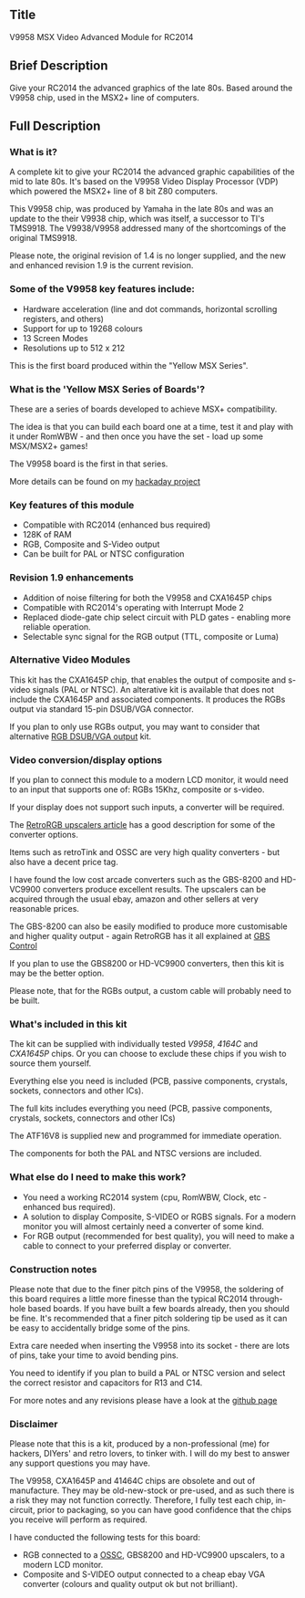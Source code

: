 

## Title

V9958 MSX Video Advanced Module for RC2014

## Brief Description

Give your RC2014 the advanced graphics of the late 80s.  Based around the V9958 chip, used in the MSX2+ line of computers.

## Full Description

### What is it?

A complete kit to give your RC2014 the advanced graphic capabilities of the mid to late 80s. It's based on the V9958 Video Display Processor (VDP) which powered
the MSX2+ line of 8 bit Z80 computers.

This V9958 chip, was produced by Yamaha in the late 80s and was an update to the their V9938 chip, which was itself, a successor to TI's TMS9918.  The V9938/V9958 addressed many of the shortcomings of the original TMS9918.

Please note, the original revision of 1.4 is no longer supplied, and the new and enhanced revision 1.9 is the current revision.

### Some of the V9958 key features include:

* Hardware acceleration (line and dot commands, horizontal scrolling registers, and others)
* Support for up to 19268 colours
* 13 Screen Modes
* Resolutions up to 512 x 212

This is the first board produced within the "Yellow MSX Series".

### What is the 'Yellow MSX Series of Boards'?

These are a series of boards developed to achieve MSX+ compatibility.

The idea is that you can build each board one at a time, test it and play with it under RomWBW - and then once you have the set - load up some MSX/MSX2+ games!

The V9958 board is the first in that series.

More details can be found on my [hackaday project](https://hackaday.io/project/175574-msx-compatible-boards-for-rc2014)

### Key features of this module

* Compatible with RC2014 (enhanced bus required)
* 128K of RAM
* RGB, Composite and S-Video output
* Can be built for PAL or NTSC configuration

### Revision 1.9 enhancements

* Addition of noise filtering for both the V9958 and CXA1645P chips
* Compatible with RC2014's operating with Interrupt Mode 2
* Replaced diode-gate chip select circuit with PLD gates - enabling more reliable operation.
* Selectable sync signal for the RGB output (TTL, composite or Luma)

### Alternative Video Modules

This kit has the CXA1645P chip, that enables the output of composite and s-video signals (PAL or NTSC).  An alterative kit is available that does not include the CXA1645P and associated components.  It produces the RGBs output via standard 15-pin DSUB/VGA connector.

If you plan to only use RGBs output, you may want to consider that alternative [RGB DSUB/VGA output](https://www.tindie.com/products/dinotron/v9958-msx-rgb-video-module-for-rc2014/) kit.

### Video conversion/display options

If you plan to connect this module to a modern LCD monitor, it would need to an input that supports one of: RGBs 15Khz, composite or s-video.

If your display does not support such inputs, a converter will be required.

The [RetroRGB upscalers article](https://www.retrorgb.com/upscalers.html) has a good description for some of the converter options.

Items such as retroTink and OSSC are very high quality converters - but also have a decent price tag.

I have found the low cost arcade converters such as the GBS-8200 and HD-VC9900 converters produce excellent results.  The upscalers can be acquired through the usual ebay, amazon and other sellers at very reasonable prices.

The GBS-8200 can also be easily modified to produce more customisable and higher quality output - again RetroRGB has it all explained at [GBS Control](https://www.retrorgb.com/gbs-control-installation-overview.html)

If you plan to use the GBS8200 or HD-VC9900 converters, then this kit is may be the better option.

Please note, that for the RGBs output, a custom cable will probably need to be built.

### What's included in this kit

The kit can be supplied with individually tested *V9958*, *4164C* and *CXA1645P* chips.  Or you can choose to exclude these chips if you wish to source them yourself.

Everything else you need is included (PCB, passive components, crystals, sockets, connectors and other ICs).

The full kits includes everything you need (PCB, passive components, crystals, sockets, connectors and other ICs)

The ATF16V8 is supplied new and programmed for immediate operation.

The components for both the PAL and NTSC versions are included.

### What else do I need to make this work?

* You need a working RC2014 system (cpu, RomWBW, Clock, etc - enhanced bus required).
* A solution to display Composite, S-VIDEO or RGBS signals.  For a modern monitor you will almost certainly need a converter of some kind.
* For RGB output (recommended for best quality), you will need to make a cable to connect to your preferred display or converter.

### Construction notes

Please note that due to the finer pitch pins of the V9958, the soldering of this board requires a little more finesse than the typical RC2014 through-hole based boards.  If you have built a few boards already, then you should be fine.  It's recommended that a finer pitch soldering tip be used as it can be easy to accidentally bridge some of the pins.

Extra care needed when inserting the V9958 into its socket - there are lots of pins, take your time to avoid bending pins.

You need to identify if you plan to build a PAL or NTSC version and select the correct resistor and capacitors for R13 and C14.

For more notes and any revisions please have a look at the [github page](https://github.com/vipoo/yellow-msx-series-for-rc2014/blob/main/video/README.md)

### Disclaimer

Please note that this is a kit, produced by a non-professional (me) for hackers, DIYers' and retro lovers, to tinker with.  I will do my best to answer any support questions you may have.

The V9958, CXA1645P and 41464C chips are obsolete and out of manufacture.  They may be old-new-stock or pre-used, and as such there is a risk they may not function correctly.  Therefore, I fully test each chip, in-circuit, prior to packaging, so you can have good confidence that the chips you receive will perform as required.

I have conducted the following tests for this board:

- RGB connected to a [OSSC](https://www.retrorgb.com/ossc.html), GBS8200 and HD-VC9900 upscalers, to a modern LCD monitor.
- Composite and S-VIDEO output connected to a cheap ebay VGA converter (colours and quality output ok but not brilliant).

